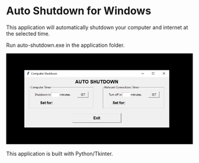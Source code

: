# Auto Shutdown for Windows
This application will automatically shutdown your computer and internet at the selected time.

Run auto-shutdown.exe in the application folder.

<img src="screenshot.jpg">

This application is built with Python/Tkinter.